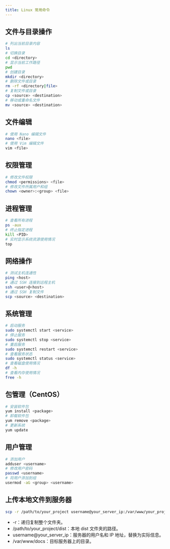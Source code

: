 ```yaml
---
title: Linux 常用命令
---
```


## 文件与目录操作

``` bash
# 列出当前目录内容
ls
# 切换目录
cd <directory>
# 显示当前工作路径
pwd
# 创建目录
mkdir <directory>
# 删除文件或目录
rm -rf <directory|file>
# 复制文件或目录
cp <source> <destination>
# 移动或重命名文件
mv <source> <destination>
```

## 文件编辑

``` bash
# 使用 Nano 编辑文件
nano <file>
# 使用 Vim 编辑文件
vim <file>
```

## 权限管理

``` bash
# 修改文件权限
chmod <permissions> <file>
# 修改文件所属用户和组
chown <owner>:<group> <file>
```

## 进程管理

``` bash
# 查看所有进程
ps -aux
# 终止指定进程
kill <PID>
# 实时显示系统资源使用情况
top
```

## 网络操作
``` bash
# 测试主机连通性
ping <host>
# 通过 SSH 连接到远程主机
ssh <user>@<host>
# 通过 SSH 复制文件
scp <source> <destination>
```

## 系统管理
``` bash
# 启动服务
sudo systemctl start <service>
# 停止服务
sudo systemctl stop <service>
# 重启服务
sudo systemctl restart <service>
# 查看服务状态
sudo systemctl status <service>
# 查看磁盘使用情况
df -h
# 查看内存使用情况
free -h
```

## 包管理（CentOS）
``` bash
# 安装软件包
yum install <package>
# 卸载软件包
yum remove <package>
# 更新系统
yum update
```

## 用户管理
``` bash
# 添加用户
adduser <username>
# 修改用户密码
passwd <username>
# 将用户添加到组
usermod -aG <group> <username>
```

## 上传本地文件到服务器

``` bash
scp -r /path/to/your_project username@your_server_ip:/var/www/your_project_directory
```

- -r：递归复制整个文件夹。
- /path/to/your_project/dist：本地 dist 文件夹的路径。
- username@your_server_ip：服务器的用户名和 IP 地址，替换为实际信息。
- /var/www/docs：目标服务器上的目录。
